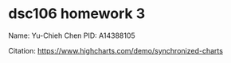 # dsc106 homework 3
Name: Yu-Chieh Chen
PID: A14388105
     
     

Citation: 
https://www.highcharts.com/demo/synchronized-charts

